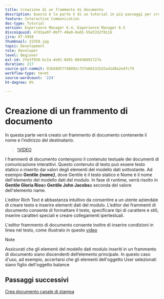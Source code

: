```yaml
---
title: Creazione di un frammento di documento
description: Questa è la parte 5 di un tutorial in più passaggi per creare il tuo primo documento di comunicazione interattiva. In questa parte verrà creato un frammento di documento contenente il nome e l’indirizzo del destinatario.
feature: Interactive Communication
doc-type: Tutorial
version: Experience Manager 6.4, Experience Manager 6.5
discoiquuid: 47d3aa97-0bff-48e0-8a65-55e5332f811b
jira: KT-5958
thumbnail: 22350.jpg
topic: Development
role: Developer
level: Beginner
exl-id: 2fe3f950-bc2a-4e91-8d91-00438691727a
duration: 217
source-git-commit: 03b68057748892c757e0b5315d3a41d0a2e4fc79
workflow-type: tm+mt
source-wordcount: '224'
ht-degree: 0%

---
```


# Creazione di un frammento di documento

In questa parte verrà creato un frammento di documento contenente il nome e l’indirizzo del destinatario.

>[!VIDEO](https://video.tv.adobe.com/v/22350?quality=12&learn=on)

I frammenti di documento contengono il contenuto testuale dei documenti di comunicazione interattivi. Questo contenuto di testo può essere testo statico o inserito dai valori degli elementi del modello dati sottostante. Ad esempio **Gentile _{name}_**, dove Gentile è il testo statico e Nome è il nome dell&#39;elemento del modello dati del modulo. In fase di runtime, verrà risolto in **Gentile Gloria Rios**&#x200B;o **Gentile John Jacobs**&#x200B;a seconda del valore dell&#39;elemento name.

L’editor Rich Text è abbastanza intuitivo da consentire a un utente aziendale di creare testo e inserire elementi dati del modulo. L’editor dei frammenti di documento consente di formattare il testo, specificare tipi di carattere e stili, inserire caratteri speciali e creare collegamenti ipertestuali.

L&#39;editor frammento di documento consente inoltre di inserire condizioni in linea nel testo, come illustrato in questo [video](https://helpx.adobe.com/experience-manager/kt/forms/using/editing-improvements-correspondence-mgmt-feature-video-use.html)

>[!NOTE]
>
>Assicurati che gli elementi del modello dati modulo inseriti in un frammento di documento siano discendenti dell’elemento principale. In questo caso d&#39;uso, ad esempio, accertarsi che gli elementi dell&#39;oggetto User selezionati siano figlio dell&#39;oggetto balance

## Passaggi successivi

[Crea documento canale di stampa](./create-print-channel-document.md)
